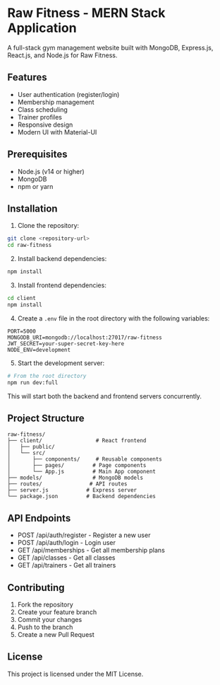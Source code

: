 # Raw Fitness - MERN Stack Application

A full-stack gym management website built with MongoDB, Express.js, React.js, and Node.js for Raw Fitness.

## Features

- User authentication (register/login)
- Membership management
- Class scheduling
- Trainer profiles
- Responsive design
- Modern UI with Material-UI

## Prerequisites

- Node.js (v14 or higher)
- MongoDB
- npm or yarn

## Installation

1. Clone the repository:
```bash
git clone <repository-url>
cd raw-fitness
```

2. Install backend dependencies:
```bash
npm install
```

3. Install frontend dependencies:
```bash
cd client
npm install
```

4. Create a `.env` file in the root directory with the following variables:
```
PORT=5000
MONGODB_URI=mongodb://localhost:27017/raw-fitness
JWT_SECRET=your-super-secret-key-here
NODE_ENV=development
```

5. Start the development server:
```bash
# From the root directory
npm run dev:full
```

This will start both the backend and frontend servers concurrently.

## Project Structure

```
raw-fitness/
├── client/                 # React frontend
│   ├── public/
│   └── src/
│       ├── components/     # Reusable components
│       ├── pages/         # Page components
│       └── App.js         # Main App component
├── models/                # MongoDB models
├── routes/               # API routes
├── server.js            # Express server
└── package.json         # Backend dependencies
```

## API Endpoints

- POST /api/auth/register - Register a new user
- POST /api/auth/login - Login user
- GET /api/memberships - Get all membership plans
- GET /api/classes - Get all classes
- GET /api/trainers - Get all trainers

## Contributing

1. Fork the repository
2. Create your feature branch
3. Commit your changes
4. Push to the branch
5. Create a new Pull Request

## License

This project is licensed under the MIT License. 